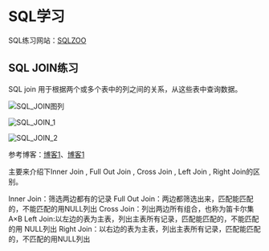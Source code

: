 # SQL学习

SQL练习网站：[SQLZOO](https://sqlzoo.net/wiki/SQL_Tutorial)

## SQL JOIN练习

SQL join 用于根据两个或多个表中的列之间的关系，从这些表中查询数据。

![SQL_JOIN图列](https://img-blog.csdnimg.cn/20181107162131341.jpg?x-oss-process=image/watermark,type_ZmFuZ3poZW5naGVpdGk,shadow_10,text_aHR0cHM6Ly9ibG9nLmNzZG4ubmV0L20wXzM4MDYzMTcy,size_16,color_FFFFFF,t_70)

![SQL_JOIN_1](https://img-blog.csdn.net/20170426144430691?watermark/2/text/aHR0cDovL2Jsb2cuY3Nkbi5uZXQvZnJ5Y24=/font/5a6L5L2T/fontsize/400/fill/I0JBQkFCMA==/dissolve/70/gravity/Center)

![SQL_JOIN_2](https://img-blog.csdn.net/20170426144540551?watermark/2/text/aHR0cDovL2Jsb2cuY3Nkbi5uZXQvZnJ5Y24=/font/5a6L5L2T/fontsize/400/fill/I0JBQkFCMA==/dissolve/70/gravity/Center)

参考博客：[博客1](https://blog.csdn.net/ys_code/article/details/79497294)、[博客1](https://blog.csdn.net/frycn/article/details/70800402)

主要来介绍下Inner Join , Full Out Join , Cross Join , Left Join , Right Join的区别。

Inner Join：筛选两边都有的记录 
Full Out Join：两边都筛选出来，匹配能匹配的，不能匹配的用NULL列出 
Cross Join：列出两边所有组合，也称为笛卡尔集 A×B 
Left Join:以左边的表为主表，列出主表所有记录，匹配能匹配的，不能匹配的用 NULL列出 
Right Join：以右边的表为主表，列出主表所有记录，匹配能匹配的，不匹配的用NULL列出
